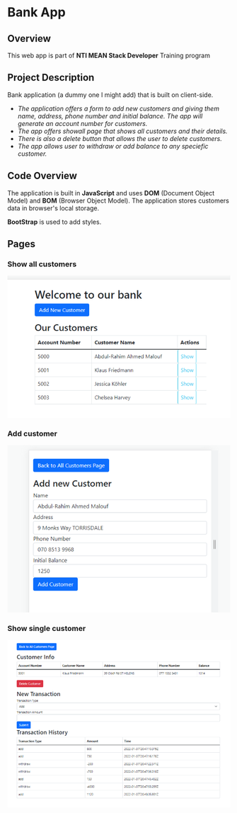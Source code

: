 # Bank App

## Overview

This web app is part of **NTI MEAN Stack Developer** Training program

## Project Description

Bank application (a dummy one I might add) that is built on client-side. 

- *The application offers a form to add new customers and giving them name, address, phone number and initial balance. The app will generate an account number for customers.*
- *The app offers showall page that shows all customers and their details.*
- *There is also a delete button that allows the user to delete customers.*
- *The app allows user to withdraw or add balance to any speciefic customer.*

## Code Overview

The application is built in **JavaScript** and uses **DOM** (Document Object Model) and **BOM** (Browser Object Model). The application stores customers data in browser's local storage.

**BootStrap** is used to add styles.

## Pages

### Show all customers
![Show all customers](https://github.com/alwaleedibrahim/NTI-task-bank/blob/master/images/all.png?raw=true)

### Add customer
![Add customer](https://github.com/alwaleedibrahim/NTI-task-bank/blob/master/images/add.png?raw=true)

### Show single customer
![Show single customer](https://github.com/alwaleedibrahim/NTI-task-bank/blob/master/images/single.png?raw=true)
